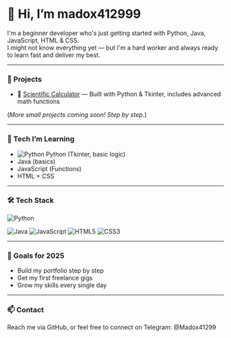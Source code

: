 # 👋 Hi, I’m madox412999

I'm a beginner developer who's just getting started with Python, Java, JavaScript, HTML & CSS.  
I might not know everything yet — but I'm a hard worker and always ready to learn fast and deliver my best.

---

### 🚀 Projects
- 🔢 [Scientific Calculator](https://github.com/madox412999/ScientificCalculator) — Built with Python & Tkinter, includes advanced math functions

(*More small projects coming soon! Step by step.*)

---

### 🔧 Tech I’m Learning
- ![Python](https://img.shields.io/badge/Python-3776AB?style=flat&logo=python&logoColor=white)
Python (Tkinter, basic logic)
- Java (basics)
- JavaScript (Functions)
- HTML + CSS 

---

### 🛠 Tech Stack
![Python](https://img.shields.io/badge/Python-3776AB?style=flat&logo=python&logoColor=white)


![Java](https://img.shields.io/badge/Java-ED8B00?style=flat&logo=java&logoColor=white)
![JavaScript](https://img.shields.io/badge/JavaScript-F7DF1E?style=flat&logo=javascript&logoColor=black)
![HTML5](https://img.shields.io/badge/HTML5-E34F26?style=flat&logo=html5&logoColor=white)
![CSS3](https://img.shields.io/badge/CSS3-1572B6?style=flat&logo=css3&logoColor=white)

---

### 🎯 Goals for 2025
- Build my portfolio step by step
- Get my first freelance gigs
- Grow my skills every single day

---

### 📫 Contact
Reach me via GitHub, or feel free to connect on Telegram: @Madox41299

